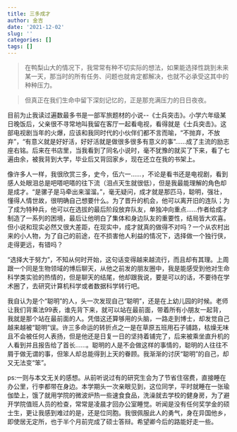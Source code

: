 ```yaml
---
title: 三多成才
author: 金吉
date: '2021-12-02'
slug: ''
categories: []
tags: []
---
```


> 在鸭梨山大的情况下，我常常有种不切实际的想法，如果能选择性跳到未来某一天，那当时的所有任务、问题也就肯定都解决，也就不必承受这其中的种种压力。

> 但真正在我们生命中留下深刻记忆的，正是那充满压力的日日夜夜。

目前为止我读过遍数最多书是一部军旅题材的小说--《士兵突击》。小学六年级某日晚饭后，父亲很不寻常地叫我留在客厅一起看电视，看得就是《士兵突击》。这部电视剧当年的火爆，应该和我同时代的小伙伴们都不言而喻，“不抛弃，不放弃”，“有意义就是好好活，好好活就是做很多很多有意义的事”……成了主流的励志座右铭。后来在书店里，当我看到了同名小说时，毫不犹豫的就买了下来，看了七遍由余，被我背到大学，毕业后又背回家乡，现在还立在我的书架上。

像许多人一样，我很欣赏三多，史今，伍六一……，不论是看书还是电视剧，看到感人处眼泪总是吧嗒吧嗒的往下流（泪点天生就很低），但是我最能理解的角色却是成才。“是骡子是马牵出来溜溜。”，毫无疑问，成才就是那匹马，聪明，强壮，懂得人情世故，很明确自己想要什么。为了晋升的机会，他可以离开旧的连队；为了成为特种兵，他可以在选拔的最后阶段放弃队友，单独冲向重点……作者给成才制造了一系列的困境，最后让他明白了集体和身边队友的重要性，结局皆大欢喜。但小说和现实必然又很大差距，在现实中，成才就真的做得不对吗？一个从农村出来的小人物，为了自己的前途，在不损害他人利益的情况下，选择做一个独行侠，走得更远，有错吗？

“选择大于努力”，不知从何时开始，这句话变得越来越流行，而且却有其理。上周跟一个同是生物领域的博后聊天，从他之前发的朋友圈中，我是能感受到他对生命科学类实验的热情的，但是聊天的结尾，他却跟我说，要是可以的话，不要待在学术圈了，去研究计算机科学或者数据科学转行吧。

我自认为是个“聪明”的人，头一次发现自己“聪明”，还是在上幼儿园的时候。老师让我们背乘法99表，谁先背下来，就可以站在最前面，带着所有小朋友一起背，我就是那个站在最前面的人。凭借这还算够用的头脑，一路走到博士，却发觉自己越来越被“聪明”误。许三多命运的转折点之一是在草原五班用石子铺路，枯燥无味且不会被任何人表扬，但是他还是日复一日的坚持着铺完了，后来被乘坐直升机的人看到并且报告给了首长……。聪明的人是不会做这样的事情的，聪明的人往往不屑于做无谓的事，但笨人却总能得到上天的眷顾。我渐渐的讨厌“聪明”的自己，却又无法变“笨”。




ps:一则与本文无关的感想。从前听说过有的研究生会为了节省住宿费，直接睡在办公里，行李都带在身边。本学期头一次亲眼见到，这位同学，平时就睡在一张瑜伽垫上，饿了就用学院的微波炉热一些速食食品，洗澡就去学校的健身房，为了避开学院值班人员的检查，常常是凌晨才回办公室睡觉。听闻是没有任何奖学金的硕士生，更让我感到难过的是，还是位同胞。我很佩服此人的勇气，身在异国他乡，即使居无定所，也于半个月前完成了硕士答辩。希望卿今后的路能好走一些。










